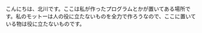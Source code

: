 こんにちは、北川です。ここは私が作ったプログラムとかが置いてある場所です。私のモットーは人の役に立たないものを全力で作ろうなので、ここに置いている物は役に立たないものです。

<!--
**KitagawaFuuga/KitagawaFuuga** is a ✨ _special_ ✨ repository because its `README.md` (this file) appears on your GitHub profile.

Here are some ideas to get you started:

- 🔭 I’m currently working on ...
- 🌱 I’m currently learning ...
- 👯 I’m looking to collaborate on ...
- 🤔 I’m looking for help with ...
- 💬 Ask me about ...
- 📫 How to reach me: ...
- 😄 Pronouns: ...
- ⚡ Fun fact: ...
-->

